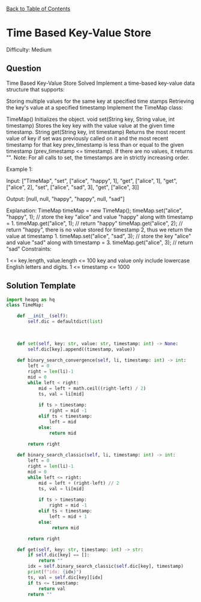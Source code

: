 [Back to Table of Contents](../../README.md)

# Time Based Key-Value Store
Difficulty: Medium

## Question
Time Based Key-Value Store
Solved 
Implement a time-based key-value data structure that supports:

Storing multiple values for the same key at specified time stamps
Retrieving the key's value at a specified timestamp
Implement the TimeMap class:

TimeMap() Initializes the object.
void set(String key, String value, int timestamp) Stores the key key with the value value at the given time timestamp.
String get(String key, int timestamp) Returns the most recent value of key if set was previously called on it and the most recent timestamp for that key prev_timestamp is less than or equal to the given timestamp (prev_timestamp <= timestamp). If there are no values, it returns "".
Note: For all calls to set, the timestamps are in strictly increasing order.

Example 1:

Input:
["TimeMap", "set", ["alice", "happy", 1], "get", ["alice", 1], "get", ["alice", 2], "set", ["alice", "sad", 3], "get", ["alice", 3]]

Output:
[null, null, "happy", "happy", null, "sad"]

Explanation:
TimeMap timeMap = new TimeMap();
timeMap.set("alice", "happy", 1);  // store the key "alice" and value "happy" along with timestamp = 1.
timeMap.get("alice", 1);           // return "happy"
timeMap.get("alice", 2);           // return "happy", there is no value stored for timestamp 2, thus we return the value at timestamp 1.
timeMap.set("alice", "sad", 3);    // store the key "alice" and value "sad" along with timestamp = 3.
timeMap.get("alice", 3);           // return "sad"
Constraints:

1 <= key.length, value.length <= 100
key and value only include lowercase English letters and digits.
1 <= timestamp <= 1000

## Solution Template
```python
import heapq as hq
class TimeMap:

    def __init__(self):
        self.dic = defaultdict(list)
        
        

    def set(self, key: str, value: str, timestamp: int) -> None:
        self.dic[key].append((timestamp, value))
        
    def binary_search_convergence(self, li, timestamp: int) -> int:
        left = 0
        right = len(li)-1
        mid = 0
        while left < right:
            mid = left + math.ceil((right-left) / 2)
            ts, val = li[mid]
            
            if ts > timestamp:
                right = mid -1
            elif ts < timestamp:
                left = mid
            else:
                return mid

        return right
    
    def binary_search_classic(self, li, timestamp: int) -> int:
        left = 0
        right = len(li)-1
        mid = 0
        while left <= right:
            mid = left + (right-left) // 2
            ts, val = li[mid]
            
            if ts > timestamp:
                right = mid -1
            elif ts < timestamp:
                left = mid + 1
            else:
                 return mid

        return right

    def get(self, key: str, timestamp: int) -> str:
        if self.dic[key] == []:
            return ""
        idx = self.binary_search_classic(self.dic[key], timestamp)
        print(f"idx: {idx}")
        ts, val = self.dic[key][idx]
        if ts <= timestamp:
            return val
        return ""
        
```
